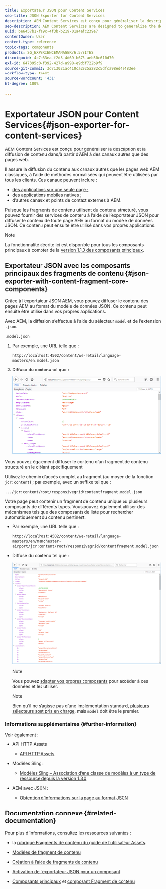 ```yaml
---
title: Exportateur JSON pour Content Services
seo-title: JSON Exporter for Content Services
description: AEM Content Services est conçu pour généraliser la description et la diffusion de contenu dans/à partir d’AEM à des canaux autres que des pages web. Il assure la diffusion du contenu aux canaux autres que les pages web AEM classiques, à l’aide de méthodes normalisées qui peuvent être utilisées par tous les clients.
seo-description: AEM Content Services are designed to generalize the description and delivery of content in/from AEM beyond a focus on web pages. They provide the delivery of content to channels that are not traditional AEM web pages, using standardized methods that can be consumed by any client.
uuid: be6457b1-fa9c-4f3b-b219-01a4afc239e7
contentOwner: User
content-type: reference
topic-tags: components
products: SG_EXPERIENCEMANAGER/6.5/SITES
discoiquuid: 4c7e33ea-f2d3-4d69-b676-aeb50c610d70
exl-id: 647395c0-f392-427d-a998-e9ddf722b9f9
source-git-commit: 3d713021ac410ca2925a282c5dfca98ed4e483ee
workflow-type: tm+mt
source-wordcount: '431'
ht-degree: 100%

---
```


# Exportateur JSON pour Content Services{#json-exporter-for-content-services}

AEM Content Services est conçu pour généraliser la description et la diffusion de contenu dans/à partir d’AEM à des canaux autres que des pages web.

Il assure la diffusion du contenu aux canaux autres que les pages web AEM classiques, à l’aide de méthodes normalisées qui peuvent être utilisées par tous les clients. Ces canaux peuvent inclure :

* [des applications sur une seule page ;](spa-walkthrough.md)
* des applications mobiles natives ;
* d’autres canaux et points de contact externes à AEM.

Puisque les fragments de contenu utilisent du contenu structuré, vous pouvez fournir des services de contenu à l’aide de l’exportateur JSON pour diffuser le contenu de toute page AEM au format du modèle de données JSON. Ce contenu peut ensuite être utilisé dans vos propres applications.

>[!NOTE]
>
>La fonctionnalité décrite ici est disponible pour tous les composants principaux à compter de la [version 1.1.0 des composants principaux](https://experienceleague.adobe.com/docs/experience-manager-core-components/using/introduction.html?lang=fr).

## Exportateur JSON avec les composants principaux des fragments de contenu {#json-exporter-with-content-fragment-core-components}

Grâce à l’exportateur JSON AEM, vous pouvez diffuser le contenu des pages AEM au format du modèle de données JSON. Ce contenu peut ensuite être utilisé dans vos propres applications.

Avec AEM, la diffusion s’effectue à l’aide du sélecteur `model` et de l’extension `.json`.

`.model.json`

1. Par exemple, une URL telle que :

   ```shell
   http://localhost:4502/content/we-retail/language-masters/en.model.json
   ```

1. Diffuse du contenu tel que :

   ![chlimage_1-192](assets/chlimage_1-192.png)

Vous pouvez également diffuser le contenu d’un fragment de contenu structuré en le ciblant spécifiquement.

Utilisez le chemin d’accès complet au fragment (au moyen de la fonction `jcr:content`) ; par exemple, avec un suffixe tel que :

`.../jcr:content/root/responsivegrid/contentfragment.model.json`

Votre page peut contenir un fragment de contenu unique ou plusieurs composants de différents types. Vous pouvez également utiliser des mécanismes tels que des composants de liste pour rechercher automatiquement du contenu pertinent.

* Par exemple, une URL telle que :

  ```shell
  http://localhost:4502/content/we-retail/language-masters/en/manchester-airport/jcr:content/root/responsivegrid/contentfragment.model.json
  ```

* Diffuse du contenu tel que :

  ![chlimage_1-193](assets/chlimage_1-193.png)

  >[!NOTE]
  >
  >Vous pouvez [adapter vos propres composants](/help/sites-developing/json-exporter-components.md) pour accéder à ces données et les utiliser.

  >[!NOTE]
  >
  >Bien qu’il ne s’agisse pas d’une implémentation standard, [plusieurs sélecteurs sont pris en charge,](json-exporter-components.md#multiple-selectors) mais `model` doit être le premier.

### Informations supplémentaires {#further-information}

Voir également :

* API HTTP Assets

   * [API HTTP Assets](/help/assets/mac-api-assets.md)

* Modèles Sling :

   * [Modèles Sling – Association d’une classe de modèles à un type de ressource depuis la version 1.3.0](https://sling.apache.org/documentation/bundles/models.html#associating-a-model-class-with-a-resource-type-since-130)

* AEM avec JSON :

   * [Obtention d’informations sur la page au format JSON](/help/sites-developing/pageinfo.md)

## Documentation connexe {#related-documentation}

Pour plus d’informations, consultez les ressources suivantes :

* la [rubrique Fragments de contenu du guide de l’utilisateur Assets](/help/assets/content-fragments/content-fragments.md).

* [Modèles de fragment de contenu](/help/assets/content-fragments/content-fragments-models.md)
* [Création à l’aide de fragments de contenu](/help/sites-authoring/content-fragments.md)
* [Activation de l’exportateur JSON pour un composant](/help/sites-developing/json-exporter-components.md)

* [Composants principaux](https://experienceleague.adobe.com/docs/experience-manager-core-components/using/introduction.html?lang=fr) et [composant Fragment de contenu](https://experienceleague.adobe.com/docs/experience-manager-core-components/using/wcm-components/content-fragment-component.html?lang=fr)
